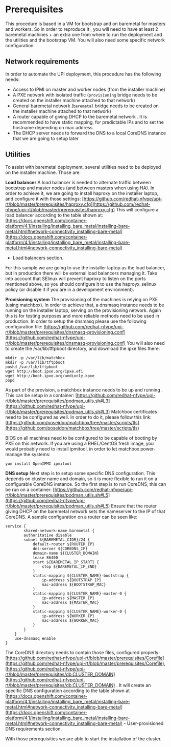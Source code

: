 # Prerequisites

This procedure is based in a VM for bootstrap and on baremetal for masters and workers. So in order to reproduce it , you will need to have at least 2 baremetal machines + an extra one from where to run the deployment and the utilities and the bootstrap VM. You will also need some specific network configuration.

## Network requirements
In order to automate the UPI deployment, this procedure has the following needs:

- Access to IPMI on master and worker nodes (from the installer machine)
- A PXE network with isolated traffic (`provisioning` bridge needs to be created on the installer machine attached to that network)
- General baremetal network (`baremetal` bridge needs to be created on the installer machine attached to that network)
- A router capable of giving DHCP to the baremetal network . It is recommended to have static mapping, for predictable IPs and to set the hostname depending on mac address.
- The DHCP server needs to forward the DNS to a local CoreDNS instance that we are going to setup later

## Utilities
To assist with baremetal deployment, several utilities need to be deployed on the installer machine. Those are:

**Load balancer**
A load balancer is needed to alternate traffic between bootstrap and master nodes (and between masters when using HA). In order to achieve it, we are going to install haproxy on the installer laptop, and configure it with those settings: [https://github.com/redhat-nfvpe/upi-rt/blob/master/prerequisites/haproxy.cfg](https://github.com/redhat-nfvpe/upi-rt/blob/master/prerequisites/haproxy.cfg)
This will configure a load balancer according to the table shown at:
[https://docs.openshift.com/container-platform/4.1/installing/installing_bare_metal/installing-bare-metal.html#network-connectivity_installing-bare-metal](https://docs.openshift.com/container-platform/4.1/installing/installing_bare_metal/installing-bare-metal.html#network-connectivity_installing-bare-metal)
- Load balancers section.

For this sample we are going to use the installer laptop as the load balancer, but in production there will be external load balancers managing it. Take into account that SElinux will prevent haproxy to listen on the ports mentioned above, so you should configure it to use the haproyx_selinux policy (or disable it if you are in a development environment).

**Provisioning system**
The provisioning of the machines is relying on PXE (using matchbox). In order to achieve that, a dnsmasq instance needs to be running on the installer laptop, serving on the provisioning network. Again this is for testing purposes and more reliable methods need to be used in production.
In order to setup the dnsmasq please use the following configuration file: [https://github.com/redhat-nfvpe/upi-rt/blob/master/prerequisites/dnsmasq-provisioning.conf](https://github.com/redhat-nfvpe/upi-rt/blob/master/prerequisites/dnsmasq-provisioning.conf)
You will also need to create the /var/lib/tftpboot directory, and download the ipxe files there:

    mkdir -p /var/lib/matchbox
    mkdir -p /var/lib/tftpboot
    pushd /var/lib/tftpboot
    wget http://boot.ipxe.org/ipxe.efi
    wget http://boot.ipxe.org/undionly.kpxe
    popd

As part of the provision, a matchbox instance needs to be up and running . This can be setup in a container: [https://github.com/redhat-nfvpe/upi-rt/blob/master/prerequisites/podman_utils.sh#L3](https://github.com/redhat-nfvpe/upi-rt/blob/master/prerequisites/podman_utils.sh#L3)
Matchbox certificates need to be configured as well. In order to do it, please
follow this link:
[https://github.com/poseidon/matchbox/tree/master/scripts/tls](https://github.com/poseidon/matchbox/tree/master/scripts/tls)

BIOS on all machines need to be configured to be capable of booting by PXE on this network.
If you are using a RHEL/CentOS fresh image, you would probably need to install ipmitool, in order to let matchbox power-manage the systems:

    yum install OpenIPMI ipmitool

**DNS setup**
Next step is to setup some specific DNS configuration. This depends on cluster name and domain, so it is more flexible to run it on a configurable CoreDNS instance. So the first step is to run CoreDNS, this can be run on a container: [https://github.com/redhat-nfvpe/upi-rt/blob/master/prerequisites/podman_utils.sh#L5](https://github.com/redhat-nfvpe/upi-rt/blob/master/prerequisites/podman_utils.sh#L5)
Ensure that the router giving DHCP on the baremetal network sets the nameserver to the IP of that CoreDNS.
A sample configuration on a router can be seen like:

    service {
            shared-network-name baremetal {
            authoritative disable
            subnet ${BAREMETAL_CIDR}/24 {
                default-router ${ROUTER_IP}
                dns-server ${COREDNS_IP}
                domain-name ${CLUSTER_DOMAIN}
                lease 86400
                start ${BAREMETAL_IP_START} {
                    stop ${BAREMETAL_IP_END}
                }
                static-mapping ${CLUSTER_NAME}-bootstrap {
                    ip-address ${BOOTSTRAP_IP}
                    mac-address ${BOOTSTRAP_MAC}
                }
                static-mapping ${CLUSTER_NAME}-master-0 {
                    ip-address ${MASTER_IP}
                    mac-address ${MASTER_MAC}
                }
                static-mapping ${CLUSTER_NAME}-worker-0 {
                    ip-address ${WORKER_IP}
                    mac-address ${WORKER_MAC}
                }
            }
        }
        use-dnsmasq enable
    }
The CoreDNS directory needs to contain those files, configured properly:
[https://github.com/redhat-nfvpe/upi-rt/blob/master/prerequisites/Corefile](https://github.com/redhat-nfvpe/upi-rt/blob/master/prerequisites/Corefile), [https://github.com/redhat-nfvpe/upi-rt/blob/master/prerequisites/db.CLUSTER_DOMAIN](https://github.com/redhat-nfvpe/upi-rt/blob/master/prerequisites/db.CLUSTER_DOMAIN) . It will create an specific DNS configuration according to the table shown at [https://docs.openshift.com/container-platform/4.1/installing/installing_bare_metal/installing-bare-metal.html#network-connectivity_installing-bare-metal](https://docs.openshift.com/container-platform/4.1/installing/installing_bare_metal/installing-bare-metal.html#network-connectivity_installing-bare-metal) - User-provisioned DNS requirements section.

With those prerequisities we are able to start the installation of the cluster.
